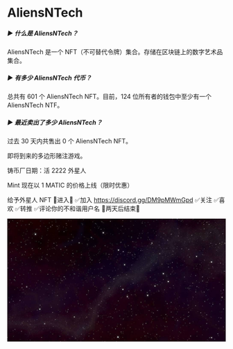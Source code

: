 # AliensNTech

##### ▶ 什么是 AliensNTech？

AliensNTech 是一个 NFT（不可替代令牌）集合。存储在区块链上的数字艺术品集合。

##### ▶ 有多少 AliensNTech 代币？

总共有 601 个 AliensNTech NFT。目前，124 位所有者的钱包中至少有一个 AliensNTech NTF。

##### ▶ 最近卖出了多少 AliensNTech？

过去 30 天内共售出 0 个 AliensNTech NFT。

即将到来的多边形赌注游戏。

铸币厂日期：活
2222 外星人

Mint 现在以 1 MATIC 的价格上线（限时优惠）

给予外星人 NFT
🚨进入🚨
✅加入 https://discord.gg/DM9pMWmGpd
✅关注
✅喜欢
✅转推
✅评论你的不和谐用户名
🚨两天后结束🚨

![unnamed](unnamed.jpg)

